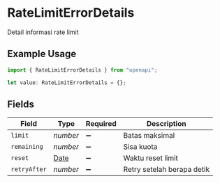 # RateLimitErrorDetails

Detail informasi rate limit

## Example Usage

```typescript
import { RateLimitErrorDetails } from "openapi";

let value: RateLimitErrorDetails = {};
```

## Fields

| Field                                                                                         | Type                                                                                          | Required                                                                                      | Description                                                                                   |
| --------------------------------------------------------------------------------------------- | --------------------------------------------------------------------------------------------- | --------------------------------------------------------------------------------------------- | --------------------------------------------------------------------------------------------- |
| `limit`                                                                                       | *number*                                                                                      | :heavy_minus_sign:                                                                            | Batas maksimal                                                                                |
| `remaining`                                                                                   | *number*                                                                                      | :heavy_minus_sign:                                                                            | Sisa kuota                                                                                    |
| `reset`                                                                                       | [Date](https://developer.mozilla.org/en-US/docs/Web/JavaScript/Reference/Global_Objects/Date) | :heavy_minus_sign:                                                                            | Waktu reset limit                                                                             |
| `retryAfter`                                                                                  | *number*                                                                                      | :heavy_minus_sign:                                                                            | Retry setelah berapa detik                                                                    |
